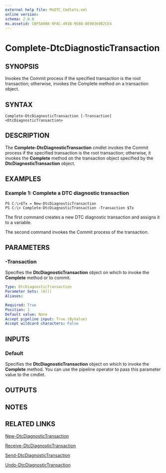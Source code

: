 ```yaml
---
external help file: MsDTC_Cmdlets.xml
online version: 
schema: 2.0.0
ms.assetid: CBF5A008-9FAC-491B-9580-0E98369B2CE4
---
```


# Complete-DtcDiagnosticTransaction

## SYNOPSIS
Invokes the Commit process if the specified transaction is the root transaction; otherwise, invokes the Complete method on a transaction object.

## SYNTAX

```
Complete-DtcDiagnosticTransaction [-Transaction] <DtcDiagnosticTransaction>
```

## DESCRIPTION
The **Complete-DtcDiagnosticTransaction** cmdlet invokes the Commit process if the specified transaction is the root transaction; otherwise, it invokes the **Complete** method on the transaction object specified by the **DtcDiagnosticTransaction** object.

## EXAMPLES

### Example 1: Complete a DTC diagnostic transaction
```
PS C:\>$Tx = New-DtcDiagnosticTransaction
PS C:\> Complete-DtcDiagnosticTransaction -Transaction $Tx
```

The first command creates a new DTC diagnostic transaction and assigns it to a variable.

The second command invokes the Commit process of the transaction.

## PARAMETERS

### -Transaction
Specifies the **DtcDiagnosticTransaction** object on which to invoke the **Complete** method or to commit.

```yaml
Type: DtcDiagnosticTransaction
Parameter Sets: (All)
Aliases: 

Required: True
Position: 1
Default value: None
Accept pipeline input: True (ByValue)
Accept wildcard characters: False
```

## INPUTS

### Default
Specifies the **DtcDiagnosticTransaction** object on which to invoke the **Complete** method.
You can use the pipeline operator to pass this parameter value to the cmdlet.

## OUTPUTS

## NOTES

## RELATED LINKS

[New-DtcDiagnosticTransaction](./New-DtcDiagnosticTransaction.md)

[Receive-DtcDiagnosticTransaction](./Receive-DtcDiagnosticTransaction.md)

[Send-DtcDiagnosticTransaction](./Send-DtcDiagnosticTransaction.md)

[Undo-DtcDiagnosticTransaction](./Undo-DtcDiagnosticTransaction.md)

